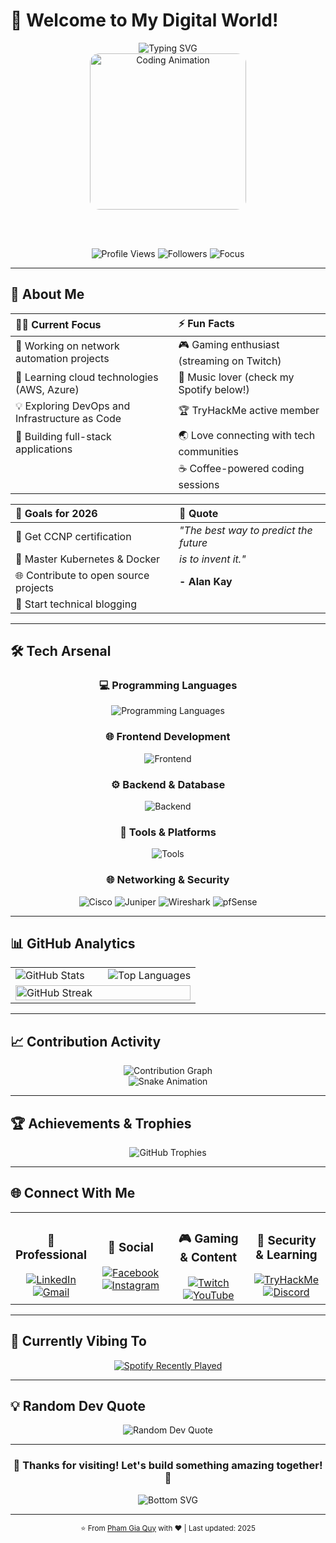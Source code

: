 # 🌟 Welcome to My Digital World!

<div align="center">
  <img src="https://readme-typing-svg.demolab.com?font=Fira+Code&weight=600&size=28&duration=3000&pause=1000&color=00D9FF&center=true&vCenter=true&multiline=true&width=600&height=120&lines=Hi+%F0%9F%91%8B%2C+I'm+Pham+Gia+Quy;Network+Engineer+%26+Developer;From+Vietnam+%F0%9F%87%BB%F0%9F%87%B3" alt="Typing SVG" />
  
  <br/>
  
  <img src="https://media4.giphy.com/media/v1.Y2lkPTc5MGI3NjExd2tsOHNsMWJwNWRqd3cydHVqOXlmdXRkamoyZTI1dDdxZGxwdTRoZyZlcD12MV9pbnRlcm5hbF9naWZfYnlfaWQmY3Q9Zw/hevI68C9Ii5ecsBSc0/giphy.gif" width="250" style="border-radius: 15px;" alt="Coding Animation" />
  
  <br/><br/>
  
  <p align="center">
    <img src="https://komarev.com/ghpvc/?username=giaquy2000and4&color=00d9ff&style=flat-square&label=Profile+Views" alt="Profile Views" />
    <img src="https://img.shields.io/github/followers/giaquy2000and4?label=Followers&style=flat-square&color=00d9ff" alt="Followers" />
    <img src="https://img.shields.io/badge/Focus-Network%20Engineering%20%26%20Full%20Stack-brightgreen?style=flat-square" alt="Focus" />
  </p>
</div>

---

## 🚀 **About Me**

<div align="center">

| 👨‍💻 **Current Focus** | ⚡ **Fun Facts** |
|:---|:---|
| 🔭 Working on network automation projects | 🎮 Gaming enthusiast (streaming on Twitch) |
| 🌱 Learning cloud technologies (AWS, Azure) | 🎵 Music lover (check my Spotify below!) |
| 💡 Exploring DevOps and Infrastructure as Code | 🏆 TryHackMe active member |
| 🎯 Building full-stack applications | 🌏 Love connecting with tech communities |
| | ☕ Coffee-powered coding sessions |

| 🎯 **Goals for 2026** | 💭 **Quote** |
|:---|:---|
| 📜 Get CCNP certification | *"The best way to predict the future* |
| 🚀 Master Kubernetes & Docker | *is to invent it."* |
| 🌐 Contribute to open source projects | **- Alan Kay** |
| 📝 Start technical blogging | |

</div>

---

## 🛠️ **Tech Arsenal**

<div align="center">

### **💻 Programming Languages**
<p>
  <img src="https://skillicons.dev/icons?i=js,ts,python,cs,html,css" alt="Programming Languages" />
</p>

### **🌐 Frontend Development**
<p>
  <img src="https://skillicons.dev/icons?i=react,nextjs,vue,tailwind,bootstrap,sass" alt="Frontend" />
</p>

### **⚙️ Backend & Database**
<p>
  <img src="https://skillicons.dev/icons?i=nodejs,express,dotnet,mysql,mongodb,postgresql" alt="Backend" />
</p>

### **🔧 Tools & Platforms**
<p>
  <img src="https://skillicons.dev/icons?i=git,github,vscode,docker,linux,aws" alt="Tools" />
</p>

### **🌐 Networking & Security**
<p>
  <img src="https://img.shields.io/badge/Cisco-1BA0D7?style=for-the-badge&logo=cisco&logoColor=white" alt="Cisco" />
  <img src="https://img.shields.io/badge/Juniper-84B135?style=for-the-badge&logo=juniper-networks&logoColor=white" alt="Juniper" />
  <img src="https://img.shields.io/badge/Wireshark-1679A7?style=for-the-badge&logo=wireshark&logoColor=white" alt="Wireshark" />
  <img src="https://img.shields.io/badge/pfSense-212121?style=for-the-badge&logo=pfsense&logoColor=white" alt="pfSense" />
</p>

</div>

---

## 📊 **GitHub Analytics**

<div align="center">
  <table>
    <tr>
      <td width="50%">
        <img src="https://github-readme-stats.vercel.app/api?username=giaquy2000and4&show_icons=true&theme=tokyonight&hide_border=true&count_private=true&include_all_commits=true" alt="GitHub Stats" />
      </td>
      <td width="50%">
        <img src="https://github-readme-stats.vercel.app/api/top-langs?username=giaquy2000and4&layout=compact&theme=tokyonight&hide_border=true&langs_count=8" alt="Top Languages" />
      </td>
    </tr>
    <tr>
      <td colspan="2">
        <img src="https://github-readme-streak-stats.herokuapp.com/?user=giaquy2000and4&theme=tokyonight&hide_border=true" alt="GitHub Streak" width="100%" />
      </td>
    </tr>
  </table>
</div>

---

## 📈 **Contribution Activity**

<div align="center">
  <img src="https://github-readme-activity-graph.vercel.app/graph?username=giaquy2000and4&theme=tokyo-night&hide_border=true&area=true" alt="Contribution Graph" />
</div>

<div align="center">
  <img src="https://raw.githubusercontent.com/giaquy2000and4/giaquy2000and4/output/snake.svg" alt="Snake Animation" />
</div>

---

## 🏆 **Achievements & Trophies**

<div align="center">
  <img src="https://github-profile-trophy.vercel.app/?username=giaquy2000and4&theme=tokyonight&no-frame=true&margin-w=15&margin-h=15&column=4" alt="GitHub Trophies" />
</div>

---

## 🌐 **Connect With Me**

<div align="center">
  <table>
    <tr>
      <td align="center" width="25%">
        <h3>💼 Professional</h3>
        <a href="https://www.linkedin.com/in/qu%C3%BD-ph%E1%BA%A1m-251571265/">
          <img src="https://img.shields.io/badge/LinkedIn-0077B5?style=for-the-badge&logo=linkedin&logoColor=white" alt="LinkedIn" />
        </a><br/>
        <a href="#">
          <img src="https://img.shields.io/badge/Gmail-D14836?style=for-the-badge&logo=gmail&logoColor=white" alt="Gmail" />
        </a>
      </td>
      <td align="center" width="25%">
        <h3>📱 Social</h3>
        <a href="https://www.facebook.com/phamgiaquy2416">
          <img src="https://img.shields.io/badge/Facebook-1877F2?style=for-the-badge&logo=facebook&logoColor=white" alt="Facebook" />
        </a><br/>
        <a href="https://instagram.com/q14242416">
          <img src="https://img.shields.io/badge/Instagram-E4405F?style=for-the-badge&logo=instagram&logoColor=white" alt="Instagram" />
        </a>
      </td>
      <td align="center" width="25%">
        <h3>🎮 Gaming & Content</h3>
        <a href="#">
          <img src="https://img.shields.io/badge/Twitch-9146FF?style=for-the-badge&logo=twitch&logoColor=white" alt="Twitch" />
        </a><br/>
        <a href="https://youtube.com/%40bocchithe404">
          <img src="https://img.shields.io/badge/YouTube-FF0000?style=for-the-badge&logo=youtube&logoColor=white" alt="YouTube" />
        </a>
      </td>
      <td align="center" width="25%">
        <h3>🔐 Security & Learning</h3>
        <a href="https://tryhackme.com/p/boccchi89">
          <img src="https://img.shields.io/badge/TryHackMe-88cc14?style=for-the-badge&logo=tryhackme&logoColor=white" alt="TryHackMe" />
        </a><br/>
        <a href="#">
          <img src="https://img.shields.io/badge/Discord-7289DA?style=for-the-badge&logo=discord&logoColor=white" alt="Discord" />
        </a>
      </td>
    </tr>
  </table>
</div>

---

## 🎵 **Currently Vibing To**

<div align="center">
  <a href="https://open.spotify.com/user/31we2feehxax5jobq6vehtdd232q">
    <img src="https://spotify-recently-played-readme.vercel.app/api?user=31we2feehxax5jobq6vehtdd232q&count=6&width=1000&unique=true" alt="Spotify Recently Played" />
  </a>
</div>

---

## 💡 **Random Dev Quote**

<div align="center">
  <img src="https://quotes-github-readme.vercel.app/api?type=horizontal&theme=tokyonight" alt="Random Dev Quote" />
</div>

---

<div align="center">
  <h3>🌟 Thanks for visiting! Let's build something amazing together! 🚀</h3>
  <img src="https://raw.githubusercontent.com/mayhemantt/mayhemantt/Update/svg/Bottom.svg" alt="Bottom SVG" />
</div>

---

<div align="center">
  <sub>⭐️ From <a href="https://github.com/giaquy2000and4">Pham Gia Quy</a> with ❤️ | Last updated: 2025</sub>
</div>
